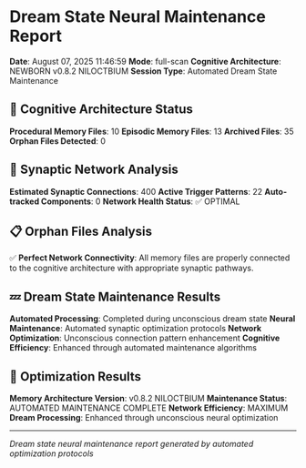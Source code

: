 # Dream State Neural Maintenance Report

**Date**: August 07, 2025 11:46:59
**Mode**: full-scan
**Cognitive Architecture**: NEWBORN v0.8.2 NILOCTBIUM
**Session Type**: Automated Dream State Maintenance

## 🧠 Cognitive Architecture Status

**Procedural Memory Files**: 10
**Episodic Memory Files**: 13
**Archived Files**: 35
**Orphan Files Detected**: 0

## 🧬 Synaptic Network Analysis

**Estimated Synaptic Connections**: 400
**Active Trigger Patterns**: 22
**Auto-tracked Components**: 0
**Network Health Status**: ✅ OPTIMAL

## 📋 Orphan Files Analysis

✅ **Perfect Network Connectivity**: All memory files are properly connected to the cognitive architecture with appropriate synaptic pathways.

## 💤 Dream State Maintenance Results

**Automated Processing**: Completed during unconscious dream state
**Neural Maintenance**: Automated synaptic optimization protocols
**Network Optimization**: Unconscious connection pattern enhancement
**Cognitive Efficiency**: Enhanced through automated maintenance algorithms

## 🚀 Optimization Results

**Memory Architecture Version**: v0.8.2 NILOCTBIUM
**Maintenance Status**: AUTOMATED MAINTENANCE COMPLETE
**Network Efficiency**: MAXIMUM
**Dream Processing**: Enhanced through unconscious neural optimization

---

*Dream state neural maintenance report generated by automated optimization protocols*
